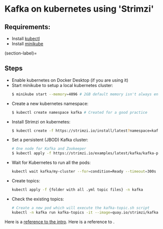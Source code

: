 # Kafka on kubernetes using 'Strimzi'

## Requirements:
- Install [kubectl](https://kubernetes.io/docs/tasks/tools/)
- Install [minikube](https://minikube.sigs.k8s.io/docs/start/)

(section-label)=
## Steps
- Enable kubernetes on Docker Desktop (if you are using it)
- Start minikube to setup a local kubernetes cluster:
    ```sh
    $ minikube start --memory=4096 # 2GB default memory isn't always enough
    ```
- Create a new kubernetes namespace:
    ```sh
    $ kubectl create namespace kafka # Created for a good practice
    ```
- Install Strimzi on kubernetes:
    ```sh
    $ kubectl create -f https://strimzi.io/install/latest?namespace=kafka -n kafka
    ```
- Set a persistent (JBOD) Kafka cluster:
    ```sh
    # One node for Kafka and Zookeeper  
    $ kubectl apply -f https://strimzi.io/examples/latest/kafka/kafka-persistent-single.yaml -n kafka
    ```
- Wait for Kubernetes to run all the pods:
    ```sh
    kubectl wait kafka/my-cluster --for=condition=Ready --timeout=300s -n kafka
    ```
- Create topics:
    ```sh
    kubectl apply -f {folder with all .yml topic files} -n kafka
    ```
- Check the existing topics:
    ```sh
    # Create a new pod which will execute the kafka-topic.sh script
    kubectl -n kafka run kafka-topics -it --image=quay.io/strimzi/kafka:0.24.0-kafka-2.8.0 --rm=true --restart=Never -- bin/kafka-topics.sh --list --bootstrap-server my-cluster-kafka-bootstrap:9092
    ```

Here is a [reference to the intro](intro.md). Here is a reference to [](section-label).